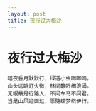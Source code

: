 ```yaml
---
layout: post
title: 夜行过大梅沙  
---
```


# 夜行过大梅沙

	暗夜昏月默默行，绿道小虫唧唧鸣。
	山头远眺灯火微，林间静听细浪涌。
	无眠最是行路人，不闻车马不闻君。
	当是山风迎面过，愿随蝶梦绕伊行。